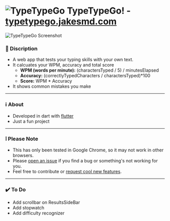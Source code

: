 # ![TypeTypeGo](/web/favicon.png) TypeTypeGo! - [typetypego.jakesmd.com](https://typetypego.jakesmd.com)

![TypeTypeGo Screenshot](TypeTypeGo.gif)
### 📄 Discription
- A web app that tests your typing skills with your own text.
- It calcuates your WPM, accuracy and total score
    - **WPM (words per minute):** (charactersTyped / 5) / minutesElapsed
    - **Accuracy:** (correctlyTypedCharacters / charactersTyped)*100
    - **Score:** WPM * Accuracy
- It shows common mistakes you make
---
### ℹ️ About
- Developed in dart with [flutter](https://flutter.dev)
- Just a fun project
---
### ❕ Please Note
- This has only been tested in Google Chrome, so it may not work in other browsers.
- Please [open an issue](https://github.com/JakesMD/TypeTypeGo/issues) if you find a bug or something's not working for you.
- Feel free to contribute or [request cool new features](https://github.com/JakesMD/TypeTypeGo/discussions/6).
---
### ✔️ To Do
- Add scrollbar on ResultsSideBar
- Add stopwatch
- Add difficulty recognizer
